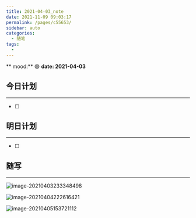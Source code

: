 ```yaml
---
title: 2021-04-03_note
date: 2021-11-09 09:03:17
permalink: /pages/c55653/
sidebar: auto
categories:
  - 随笔
tags:
  - 
---
```

**	mood:** :smile:  																		**date: 2021-04-03**  

## 今日计划  
------
- [ ]  
## 明日计划  
------
- [ ]  
## 随写 
------

![image-20210403233348498](https://gitee.com/zxqzhuzhu/imgs/raw/master/image-20210403233348498.png)

![image-20210404222616421](https://gitee.com/zxqzhuzhu/imgs/raw/master/image-20210404222616421.png)

![image-20210405153721112](D:\project\vscode\vuepress-theme-reco-demo\my-blog\blogs\每日随笔\2021-04-03_note.assets\image-20210405153721112.png)